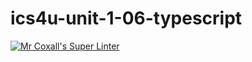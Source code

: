# ics4u-unit-1-06-typescript

[![Mr Coxall's Super Linter](https://github.com/Rodas-Nega1/ics4u-unit-1-06-typescript/workflows/Mr%20Coxall's%20Super%20Linter/badge.svg)](https://github.com/Rodas-Nega1/ics4u-unit-1-06-typescript/actions/)
